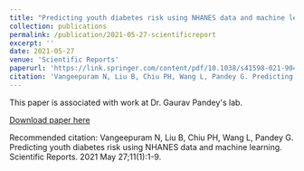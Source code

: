 ```yaml
---
title: "Predicting youth diabetes risk using NHANES data and machine learning"
collection: publications
permalink: /publication/2021-05-27-scientificreport
excerpt: ''
date: 2021-05-27
venue: 'Scientific Reports'
paperurl: 'https://link.springer.com/content/pdf/10.1038/s41598-021-90406-0.pdf'
citation: 'Vangeepuram N, Liu B, Chiu PH, Wang L, Pandey G. Predicting youth diabetes risk using NHANES data and machine learning. Scientific Reports. 2021 May 27;11(1):1-9.'
---
```

This paper is associated with work at Dr. Gaurav Pandey's lab.

[Download paper here](https://link.springer.com/content/pdf/10.1038/s41598-021-90406-0.pdf)

Recommended citation: Vangeepuram N, Liu B, Chiu PH, Wang L, Pandey G. Predicting youth diabetes risk using NHANES data and machine learning. Scientific Reports. 2021 May 27;11(1):1-9.